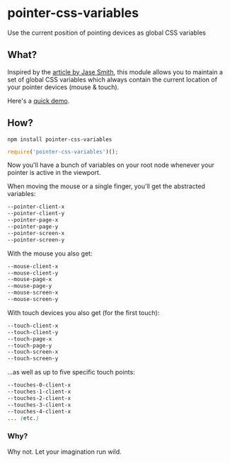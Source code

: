 # pointer-css-variables

Use the current position of pointing devices as global CSS variables

## What?

Inspired by the [article by Jase Smith](http://codepen.io/jasesmith/post/css-variables-as-data-feedback-too), this module allows you to maintain a set of global CSS variables which always contain the current location of your pointer devices (mouse & touch).

Here's a [quick demo](http://requirebin.com/?gist=5551402d0fe09d951453174732af723c).

## How?

`npm install pointer-css-variables`

```js
require('pointer-css-variables')();
```

Now you'll have a bunch of variables on your root node whenever your pointer is active in the viewport.

When moving the mouse or a single finger, you'll get the abstracted variables:

```css
--pointer-client-x
--pointer-client-y
--pointer-page-x
--pointer-page-y
--pointer-screen-x
--pointer-screen-y
```

With the mouse you also get:

```css
--mouse-client-x
--mouse-client-y
--mouse-page-x
--mouse-page-y
--mouse-screen-x
--mouse-screen-y
```

With touch devices you also get (for the first touch):

```css
--touch-client-x
--touch-client-y
--touch-page-x
--touch-page-y
--touch-screen-x
--touch-screen-y
```

...as well as up to five specific touch points:

```css
--touches-0-client-x
--touches-1-client-x
--touches-2-client-x
--touches-3-client-x
--touches-4-client-x
... (etc.)
```

### Why?

Why not. Let your imagination run wild.
